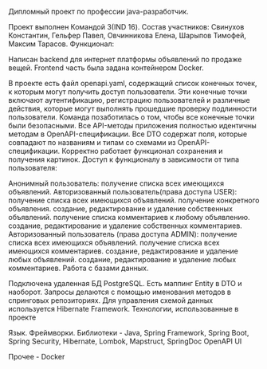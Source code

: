 Дипломный проект по профессии java-разработчик.

Проект выполнен Командой 3(IND 16). Состав участников: Свинухов Константин, Гельфер Павел, Овчинникова Елена, Шарыпов Тимофей, Максим Тарасов. Функционал:

Написан backend для интернет платформы объявлений по продаже вещей. Frontend часть была задана контейнером Docker.

В проекте есть файл openapi.yaml, содержащий список конечных точек, к которым могут получить доступ пользователи. Эти конечные точки включают аутентификацию, регистрацию пользователей и различные действия, которые могут выполнять прошедшие проверку подлинности пользователи. Команда позаботилась о том, чтобы все конечные точки были безопасными.
Все API-методы приложения полностью идентичны методам в OpenAPI-спецификации.
Все DTO содержат поля, которые совпадают по названиям и типам со схемами из OpenAPI-спецификации.
Корректно работает функционал сохранения и получения картинок.
Доступ к функционалу в зависимости от типа пользователя:

Анонимный пользователь:
получение списка всех имеющихся объявлений.
Авторизованный пользователь(права доступа USER):
получение списка всех имеющихся объявлений.
получение конкретного объявления.
создание, редактирование и удаление собственных объявлений.
получение списка комментариев к любому объявлению.
создание, редактирование и удаление собственных комментариев.
Авторизованный пользователь (права доступа ADMIN):
получение списка всех имеющихся объявлений.
получение списка всех имеющихся комментариев.
создание, редактирование и удаление любых объявлений.
создание, редактирование и удаление любых комментариев.
Работа с базами данных.

Подключена удаленная БД PostgreSQL.
Есть маппинг Entity в DTO и наоборот.
Запросы делаются с помощью именования методов в спринговых репозиториях.
Для управления схемой данных используется Hibernate Framework.
Технологии, использованные в проекте

Язык. Фреймворки. Библиотеки - Java, Spring Framework, Spring Boot, Spring Security, Hibernate, Lombok, Mapstruct, SpringDoc OpenAPI UI

Прочее - Docker